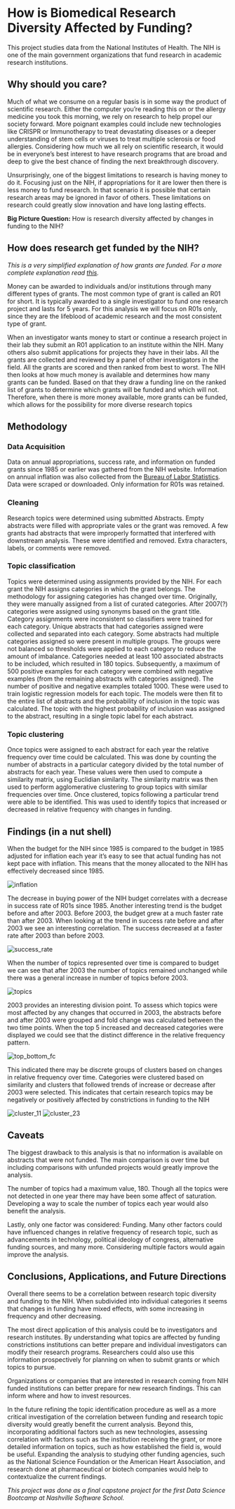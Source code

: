 # How is Biomedical Research Diversity Affected by Funding?
This project studies data from the National Institutes of Health. The NIH is one of the main government organizations that fund research in academic research institutions. 

## Why should you care?
Much of what we consume on a regular basis is in some way the product of scientific research. Either the computer you’re reading this on or the allergy medicine you took this morning, we rely on research to help propel our society forward. More poignant examples could include new technologies like CRISPR or Immunotherapy to treat devastating diseases or a deeper understanding of stem cells or viruses to treat multiple sclerosis or food allergies. Considering how much we all rely on scientific research, it would be in everyone’s best interest to have research programs that are broad and deep to give the best chance of finding the next breakthrough discovery. 

Unsurprisingly, one of the biggest limitations to research is having money to do it. Focusing just on the NIH, if appropriations for it are lower then there is less money to fund research. In that scenario it is possible that certain research areas may be ignored in favor of others. These limitations on research could greatly slow innovation and have long lasting effects. 

__Big Picture Question:__ How is research diversity affected by changes in funding to the NIH?

## How does research get funded by the NIH?
_This is a very simplified explanation of how grants are funded. For a more complete explanation read <a href="https://grants.nih.gov/grants/referral-and-review.htm" target="_blank">this</a>._

Money can be awarded to individuals and/or institutions through many different types of grants. The most common type of grant is called an R01 for short. It is typically awarded to a single investigator to fund one research project and lasts for 5 years. For this analysis we will focus on R01s only, since they are the lifeblood of academic research and the most consistent type of grant. 

When an investigator wants money to start or continue a research project in their lab they submit an R01 application to an institute within the NIH. Many others also submit applications for projects they have in their labs. All the grants are collected and reviewed by a panel of other investigators in the field. All the grants are scored and then ranked from best to worst. The NIH then looks at how much money is available and determines how many grants can be funded. Based on that they draw a funding line on the ranked list of grants to determine which grants will be funded and which will not. Therefore, when there is more money available, more grants can be funded, which allows for the possibility for more diverse research topics 

## Methodology
### Data Acquisition
Data on annual appropriations, success rate, and information on funded grants since 1985 or earlier was gathered from the NIH website. Information on annual inflation was also collected from the <a href="https://data.bls.gov/timeseries/CUUR0000SA0L1E?output_view=pct_12mths" target="_blank">Bureau of Labor Statistics</a>. Data were scraped or downloaded. Only information for R01s was retained.

### Cleaning
Research topics were determined using submitted Abstracts. Empty abstracts were filled with appropriate vales or the grant was removed. A few grants had abstracts that were improperly formatted that interfered with downstream analysis. These were identified and removed. Extra characters, labels, or comments were removed.

### Topic classification
Topics were determined using assignments provided by the NIH. For each grant the NIH assigns categories in which the grant belongs. The methodology for assigning categories has changed over time. Originally, they were manually assigned from a list of curated categories. After 2007(?) categories were assigned using synonyms based on the grant title. Category assignments were inconsistent so classifiers were trained for each category. Unique abstracts that had categories assigned were collected and separated into each category. Some abstracts had multiple categories assigned so were present in multiple groups. The groups were not balanced so thresholds were applied to each category to reduce the amount of imbalance. Categories needed at least 100 associated abstracts to be included, which resulted in 180 topics. Subsequently, a maximum of 500 positive examples for each category were combined with negative examples (from the remaining abstracts with categories assigned). The number of positive and negative examples totaled 1000. These were used to train logistic regression models for each topic. The models were then fit to the entire list of abstracts and the probability of inclusion in the topic was calculated. The topic with the highest probability of inclusion was assigned to the abstract, resulting in a single topic label for each abstract.

### Topic clustering
Once topics were assigned to each abstract for each year the relative frequency over time could be calculated. This was done by counting the number of abstracts in a particular category divided by the total number of abstracts for each year. These values were then used to compute a similarity matrix, using Euclidian similarity. The similarity matrix was then used to perform agglomerative clustering to group topics with similar frequencies over time. Once clustered, topics following a particular trend were able to be identified. This was used to identify topics that increased or decreased in relative frequency with changes in funding.

## Findings (in a nut shell)
When the budget for the NIH since 1985 is compared to the budget in 1985 adjusted for inflation each year it’s easy to see that actual funding has not kept pace with inflation. This means that the money allocated to the NIH has effectively decreased since 1985.

![inflation](/images/inflation.png)

The decrease in buying power of the NIH budget correlates with a decrease in success rate of R01s since 1985. Another interesting trend is the budget before and after 2003. Before 2003, the budget grew at a much faster rate than after 2003. When looking at the trend in success rate before and after 2003 we see an interesting correlation. The success decreased at a faster rate after 2003 than before 2003.

![success_rate](/images/success_rate.png)

When the number of topics represented over time is compared to budget we can see that after 2003 the number of topics remained unchanged while there was a general increase in number of topics before 2003.

![topics](/images/budget_number-of-topics.png)

2003 provides an interesting division point. To assess which topics were most affected by any changes that occurred in 2003, the abstracts before and after 2003 were grouped and fold change was calculated between the two time points. When the top 5 increased and decreased categories were displayed we could see that the distinct difference in the relative frequency pattern. 

![top_bottom_fc](/images/top_bottom_fc.png)

This indicated there may be discrete groups of clusters based on changes in relative frequency over time. Categories were clustered based on similarity and clusters that followed trends of increase or decrease after 2003 were selected. This indicates that certain research topics may be negatively or positively affected by constrictions in funding to the NIH

![cluster_11](/images/example_cluster_11.png)
![cluster_23](/images/example_cluster_23.png)

## Caveats

The biggest drawback to this analysis is that no information is available on abstracts that were not funded. The main comparison is over time but including comparisons with unfunded projects would greatly improve the analysis.

The number of topics had a maximum value, 180. Though all the topics were not detected in one year there may have been some affect of saturation. Developing a way to scale the number of topics each year would also benefit the analysis.

Lastly, only one factor was considered: Funding. Many other factors could have influenced changes in relative frequency of research topic, such as advancements in technology, political ideology of congress, alternative funding sources, and many more. Considering multiple factors would again improve the analysis.

## Conclusions, Applications, and Future Directions

Overall there seems to be a correlation between research topic diversity and funding to the NIH. When subdivided into individual categories it seems that changes in funding have mixed effects, with some increasing in frequency and other decreasing. 

The most direct application of this analysis could be to investigators and research institutes. By understanding what topics are affected by funding constrictions institutions can better prepare and individual investigators can modify their research programs. Researchers could also use this information prospectively for planning on when to submit grants or which topics to pursue.

Organizations or companies that are interested in research coming from NIH funded institutions can better prepare for new research findings. This can inform where and how to invest resources.

In the future refining the topic identification procedure as well as a more critical investigation of the correlation between funding and research topic diversity would greatly benefit the current analysis. Beyond this, incorporating additional factors such as new technologies, assessing correlation with factors such as the institution receiving the grant, or more detailed information on topics, such as how established the field is, would be useful. Expanding the analysis to studying other funding agencies, such as the National Science Foundation or the American Heart Association, and research done at pharmaceutical or biotech companies would help to contextualize the current findings.

_This project was done as a final capstone project for the first Data Science Bootcamp at Nashville Software School._
